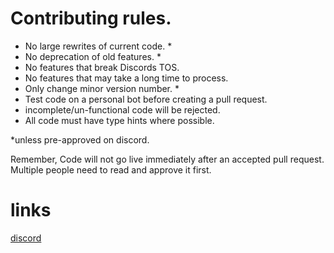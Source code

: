 # Contributing rules.

- No large rewrites of current code. *
- No deprecation of old features. *
- No features that break Discords TOS.
- No features that may take a long time to process.
- Only change minor version number. *
- Test code on a personal bot before creating a pull request.
- incomplete/un-functional code will be rejected.
- All code must have type hints where possible.

*unless pre-approved on discord.

Remember, Code will not go live immediately after an accepted pull request.
Multiple people need to read and approve it first.

# links

[discord](https://discord.gg/UanfyFTFX8)